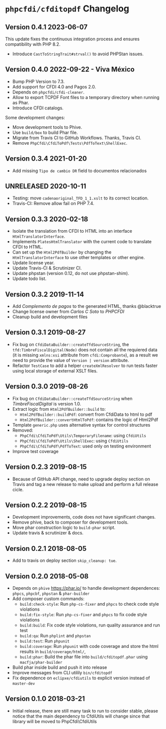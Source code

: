 # `phpcfdi/cfditopdf` Changelog

## Version 0.4.1 2023-06-07

This update fixes the continuous integration process and ensures compatibility with PHP 8.2.

- Introduce `CastToStringTrait#strval()` to avoid PHPStan issues.

## Version 0.4.0 2022-09-22 - Viva México

- Bump PHP Version to 7.3.
- Add support for CFDI 4.0 and Pagos 2.0.
- Depends on `phpcfdi/cfdi-cleaner`.
- Allow to export TCPDF Font files to a temporary directory when running as Phar.
- Introduce CFDI catalogs.

Some development changes:

- Move development tools to Phive.
- Use `build/box` to build Phar file.
- Migrate from Travis CI to GitHub Workflows. Thanks, Travis CI.
- Remove `PhpCfdi\CfdiToPdf\Tests\PdfToText\ShellExec`.

## Version 0.3.4 2021-01-20

- Add missing `Tipo de cambio DR` field to documentos relacionados

## UNRELEASED 2020-10-11

- Testing: move `cadenaoriginal_TFD_1_1.xslt` to its correct location.
- Travis-CI: Remove allow fail on PHP 7.4.

## Version 0.3.3 2020-02-18

- Isolate the translation from CFDI to HTML into an interface `HtmlTranslatorInterface`.
- Implements `PlatesHtmlTranslator` with the current code to translate CFDI to HTML.
- Can set up the `Html2PdfBuilder` by changing the `HtmlTranslatorInterface` to use other  templates or other engine.
- Update license year.
- Update Travis-CI & Scrutinizer CI.
- Update phpstan (version 0.12, do not use phpstan-shim).
- Update todo list.

## Version 0.3.2 2019-11-14

- Add *Complemento de pagos* to the generated HTML, thanks @blacktrue
- Change license owner from *Carlos C Soto* to *PHPCFDI*
- Cleanup build and development files

## Version 0.3.1 2019-08-27

- Fix bug on `CfdiDataBuilder::createTfdSourceString`, the `tfd:TimbreFiscalDigital(Node)` does not contain
  all the requiered data (it is missing `xmlns:xsi` attribute from `cfdi:Comprobante`), as a result we need
  to provide the value of `Version | version` attribute.
- Refactor `TestCase` to add a helper `createXmlResolver` to run tests faster using local storage of external
  XSLT files.

## Version 0.3.0 2019-08-26

- Fix bug on `CfdiDataBuilder::createTfdSourceString` when *TimbreFiscalDigital* is version 1.0.
- Extract logic from `Html2PdfBuilder::build` to:
    - `Html2PdfBuilder::buildPdf`: convert from CfdiData to html to pdf
    - `Html2PdfBuilder::convertHtmlToPdf`: contains the logic of Html2Pdf
- Template `generic.php` uses alternative syntax for control structures
- Removed:
    - `PhpCfdi\CfdiToPdf\Utils\TemporaryFilename`: using `CfdiUtils`
    - `PhpCfdi\CfdiToPdf\Utils\ShellExec`: using `CfdiUtils`
    - `PhpCfdi\CfdiToPdf\PdfToText`: used only on testing environment
- Improve test coverage

## Version 0.2.3 2019-08-15

- Because of GitHub API change, need to upgrade deploy section on Travis and tag a new release
  to make upload and perform a full release cicle.

## Version 0.2.2 2019-08-15

- Development improvements, code does not have significant changes.
- Remove phive, back to composer for development tools.
- Move phar construction logic to `build-phar` script.
- Update travis & scrutinizer & docs.

## Version 0.2.1 2018-08-05

- Add to travis on deploy section `skip_cleanup: tue`.

## Version 0.2.0 2018-05-08

- Depends on `phive` https://phar.io/ to handle development dependences:
  `phpcs`, `phpcbf`, `phpstan` & `phar-builder`
- Add composer custom commands:
    - `build:check-style`: Run `php-cs-fixer` and `phpcs` to check code style violations
    - `build:fix-style`: Run `php-cs-fixer` and `phpcs` to fix code style violations
    - `build:build`: Fix code style violations, run quality assurance and run test
    - `build:qa`: Run `phplint` and `phpstan`
    - `build:test`: Run `phpunit`
    - `build:coverage`: Run `phpunit` with code coverage and store the html results in `build/coverage/html/`,
    - `build:phar`: Build the phar file into `build/cfditopdf.phar` using `macfja/phar-builder`
- Build phar inside build and push it into release
- Improve messages from CLI utilily `bin/cfditopdf`
- Fix dependence on `eclipxe/cfdiutils` to explicit version instead of `master-dev`

## Version 0.1.0 2018-03-21

- Initial release, there are still many task to run to consider stable, please notice that the main dependency
  to CfdiUtils will change since that library will be moved to PhpCfdi\CfdiUtils
